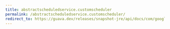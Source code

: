 ```yaml
---
title: abstractscheduledservice.customscheduler
permalink: /abstractscheduledservice.customscheduler/
redirect_to: https://guava.dev/releases/snapshot-jre/api/docs/com/google/common/util/concurrent/AbstractScheduledService.CustomScheduler.html
---
```


